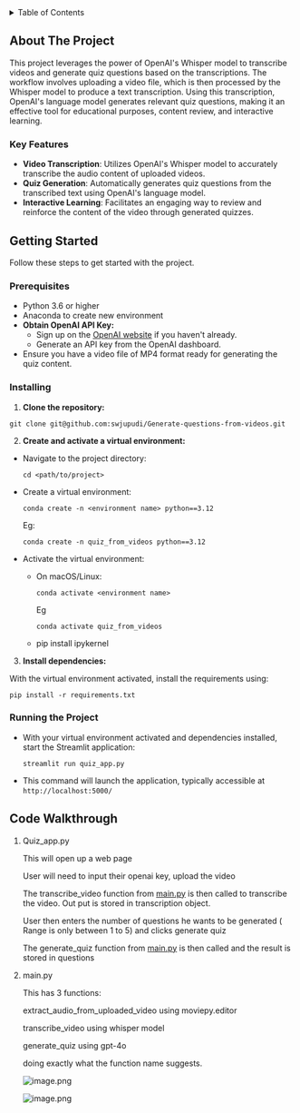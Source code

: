 
<!-- TABLE OF CONTENTS -->
<details>
  <summary>Table of Contents</summary>
  <ol>
    <li>
      <a href="#About-the-project">About The Project</a>
      <ul>
        <li><a href="#Key Features">Key Features</a></li>
      </ul>
    </li>
    <li>
      <a href="#Getting-started">Getting Started</a>
      <ul>
        <li><a href="#Prerequisites">Prerequisites</a></li>
        <li><a href="#Installation">Installation</a></li>
      </ul>
    </li>
    <li><a href="#Code Walkthrough">Code Walkthrough</a></li>
  </ol>
</details>



<!-- ABOUT THE PROJECT -->
## About The Project

This project leverages the power of OpenAI's Whisper model to transcribe videos and generate quiz questions based on the transcriptions. The workflow involves uploading a video file, which is then processed by the Whisper model to produce a text transcription. Using this transcription, OpenAI's language model generates relevant quiz questions, making it an effective tool for educational purposes, content review, and interactive learning.

### Key Features

- **Video Transcription**: Utilizes OpenAI's Whisper model to accurately transcribe the audio content of uploaded videos.
- **Quiz Generation**: Automatically generates quiz questions from the transcribed text using OpenAI's language model.
- **Interactive Learning**: Facilitates an engaging way to review and reinforce the content of the video through generated quizzes.



## Getting Started

Follow these steps to get started with the project. 

### Prerequisites

- Python 3.6 or higher
- Anaconda to create new environment
- **Obtain OpenAI API Key:**
   - Sign up on the [OpenAI website](https://www.openai.com/) if you haven't already.
   - Generate an API key from the OpenAI dashboard.
- Ensure you have a video file of MP4 format ready for generating the quiz content.


### Installing

1. **Clone the repository:**

```
git clone git@github.com:swjupudi/Generate-questions-from-videos.git
```


2. **Create and activate a virtual environment:**

- Navigate to the project directory:
  ```
  cd <path/to/project>
  ```
- Create a virtual environment:
  ```
  conda create -n <environment name> python==3.12
  ```
  Eg: 
   ```
  conda create -n quiz_from_videos python==3.12
  ```
- Activate the virtual environment:
  - On macOS/Linux:

    ```
    conda activate <environment name>
    ``` 
    Eg
    ```
    conda activate quiz_from_videos
    ```
  - pip install ipykernel

3. **Install dependencies:**

With the virtual environment activated, install the requirements using:

```
pip install -r requirements.txt
```

### Running the Project
- With your virtual environment activated and dependencies installed, start the Streamlit application:
     ```
     streamlit run quiz_app.py
     ```
- This command will launch the application, typically accessible at `http://localhost:5000/`


## Code Walkthrough

1. Quiz_app.py
    
    This will open up a web page
    
    User will need to input their openai key, upload the video
    
    The transcribe_video function from [main.py](http://main.py) is then called to transcribe the video. Out put is stored in transcription object.
    
    User then enters the number of questions he wants to be generated ( Range is only between 1 to 5) and clicks generate quiz
    
    The generate_quiz function from [main.py](http://main.py) is then called and the result is stored in questions

2. main.py
    
    This has 3 functions:
    
    extract_audio_from_uploaded_video using moviepy.editor
    
    transcribe_video using whisper model
    
    generate_quiz using gpt-4o
    
    doing exactly what the function name suggests.

    ![image.png](https://prod-files-secure.s3.us-west-2.amazonaws.com/0dd4deb0-ae20-41c9-bdbe-307a91ab39f8/d330ebd5-2ea9-4cf7-aaa1-406fdaf5a1ba/image.png)

    ![image.png](https://prod-files-secure.s3.us-west-2.amazonaws.com/0dd4deb0-ae20-41c9-bdbe-307a91ab39f8/4e7d6974-0077-4240-a17c-c0a7383bca1f/image.png)